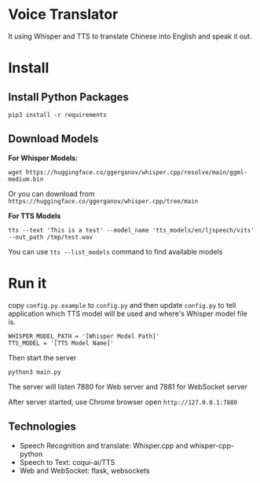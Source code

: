# Voice Translator

It using Whisper and TTS to translate Chinese into English and speak it out.

# Install

## Install Python Packages

```
pip3 install -r requirements
```

## Download Models

**For Whisper Models:**

```
wget https://huggingface.co/ggerganov/whisper.cpp/resolve/main/ggml-medium.bin
```

Or you can download from `https://huggingface.co/ggerganov/whisper.cpp/tree/main`


**For TTS Models**

```
tts --text 'This is a test' --model_name 'tts_models/en/ljspeech/vits' --out_path /tmp/test.wav
```

You can use `tts --list_models` command to find available models

# Run it

copy `config.py.example` to `config.py` and then update `config.py` to tell application which TTS model will be used and where's Whisper model file is.

```
WHISPER_MODEL_PATH = '[Whisper Model Path]'
TTS_MODEL = '[TTS Model Name]'
```

Then start the server

```
python3 main.py
```

The server will listen 7880 for Web server and 7881 for WebSocket server

After server started, use Chrome browser open `http://127.0.0.1:7880`

## Technologies

* Speech Recognition and translate: Whisper.cpp and whisper-cpp-python
* Speech to Text: coqui-ai/TTS
* Web and WebSocket: flask, websockets
